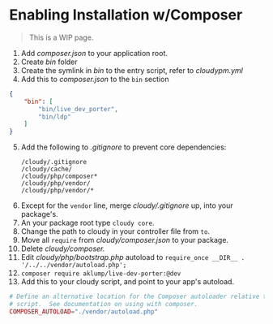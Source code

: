 # Enabling Installation w/Composer

> This is a WIP page.

1. Add _composer.json_ to your application root.
2. Create _bin_ folder
3. Create the symlink in _bin_ to the entry script, refer to _cloudypm.yml_
4. Add this to _composer.json_ to the `bin` section

```json
{
    "bin": [
        "bin/live_dev_porter",
        "bin/ldp"
    ]
}
```

5. Add the following to _.gitignore_ to prevent core dependencies:
    ```
    /cloudy/.gitignore
    /cloudy/cache/
    /cloudy/php/composer*
    /cloudy/php/vendor/
    /cloudy/php/vendor/*
    ```
6. Except for the `vendor` line, merge _cloudy/.gitignore_ up, into your package's.
7. An your package root type `cloudy core`.
8. Change the path to cloudy in your controller file from `` to ``.
9. Move all `require` from _cloudy/composer.json_ to your package.
10. Delete _cloudy/composer._
11. Edit _cloudy/php/bootstrap.php_ autoload to `require_once __DIR__ . '/../../vendor/autoload.php';`
12. `composer require aklump/live-dev-porter:@dev`
13. Add this to your cloudy script, and point to your app's autoload.

   ```php
   # Define an alternative location for the Composer autoloader relative to this
   # script.  See documentation on using with composer.
   COMPOSER_AUTOLOAD="./vendor/autoload.php"
   ```
